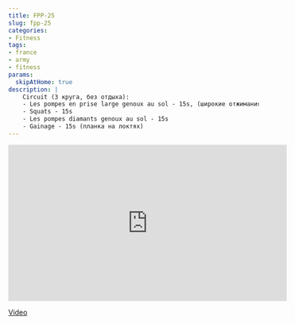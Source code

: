 ```yaml
---
title: FPP-25
slug: fpp-25
categories:
- Fitness
tags:
- france
- army
- fitness
params:
  skipAtHome: true
description: |
    Circuit (3 круга, без отдыха):
    - Les pompes en prise large genoux au sol - 15s, (широкие отжимания, с колен)
    - Squats - 15s
    - Les pompes diamants genoux au sol - 15s
    - Gainage - 15s (планка на локтях)
---
```

<iframe width="560" height="315" src="https://www.youtube.com/embed/6fAExW_uSEM?si=M93I0Y0P7blWasNW" title="YouTube video player" frameborder="0" allow="accelerometer; autoplay; clipboard-write; encrypted-media; gyroscope; picture-in-picture; web-share" allowfullscreen></iframe>

[Video](https://youtu.be/6fAExW_uSEM?si=M93I0Y0P7blWasNW)
